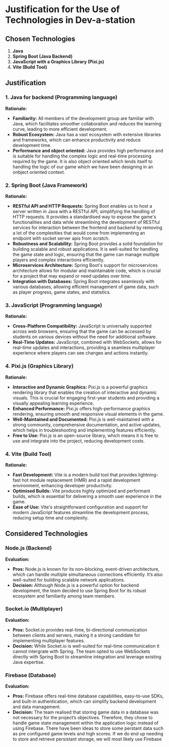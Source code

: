 # Justification for the Use of Technologies in Dev-a-station

## Chosen Technologies

1. **Java**
2. **Spring Boot (Java Backend)**
3. **JavaScript with a Graphics Library (Pixi.js)**
4. **Vite (Build Tool)**

## Justification

### 1. Java for backend (Programming language)
 
**Rationale:**
- **Familiarity:** All members of the development group are familiar with Java, which facilitates smoother collaboration and reduces the learning curve, leading to more efficient development.
- **Robust Ecosystem:** Java has a vast ecosystem with extensive libraries and frameworks, which can enhance productivity and reduce development time.
- **Performance and object oriented:** Java provides high performance and is suitable for handling the complex logic and real-time processing required by the game. It is also object oriented which lends itself to handling the logic of our game which we have been designing in an onbject oriented context.

### 2. Spring Boot (Java Framework)

**Rationale:**
- **RESTful API and HTTP Requests:** Spring Boot enables us to host a server written in Java with a RESTful API, simplifying the handling of HTTP requests. It provides a standardised way to expose the game's functionalities and data while streamlining the development of RESTful services for interaction between the frontend and backend by removing a lot of the complexities that would come from implementing an endpoint with socket server apis from scratch.
- **Robustness and Scalability:** Spring Boot provides a solid foundation for building scalable and robust applications. It is well-suited for handling the game state and logic, ensuring that the game can manage multiple players and complex interactions efficiently.
- **Microservices Architecture:** Spring Boot's support for microservices architecture allows for modular and maintainable code, which is crucial for a project that may expand or need updates over time.
- **Integration with Databases:** Spring Boot integrates seamlessly with various databases, allowing efficient management of game data, such as player progress, game states, and statistics.

### 3. JavaScript (Programming language)

**Rationale:**
- **Cross-Platform Compatibility:** JavaScript is universally supported across web browsers, ensuring that the game can be accessed by students on various devices without the need for additional software.
- **Real-Time Updates:** JavaScript, combined with WebSockets, allows for real-time updates and interactions, providing a seamless multiplayer experience where players can see changes and actions instantly.

### 4. Pixi.js (Graphics Library)

**Rationale:**
- **Interactive and Dynamic Graphics:** Pixi.js is a powerful graphics rendering library that enables the creation of interactive and dynamic visuals. This is crucial for engaging first-year students and providing a visually appealing learning experience.
- **Enhanced Performance:** Pixi.js offers high-performance graphics rendering, ensuring smooth and responsive visual elements in the game.
- **Well-Maintained and Documented:** Pixi.js is well-maintained with a strong community, comprehensive documentation, and active updates, which helps in troubleshooting and implementing features efficiently.
- **Free to Use:** Pixi.js is an open-source library, which means it is free to use and integrate into the project, reducing development costs.


### 4. Vite (Build Tool)

**Rationale:**
- **Fast Development:** Vite is a modern build tool that provides lightning-fast hot module replacement (HMR) and a rapid development environment, enhancing developer productivity.
- **Optimised Builds:** Vite produces highly optimized and performant builds, which is essential for delivering a smooth user experience in the game.
- **Ease of Use:** Vite's straightforward configuration and support for modern JavaScript features streamline the development process, reducing setup time and complexity.

## Considered Technologies

### Node.js (Backend)

**Evaluation:**
- **Pros:** Node.js is known for its non-blocking, event-driven architecture, which can handle multiple simultaneous connections efficiently. It’s also well-suited for building scalable network applications.
- **Decision:** Although Node.js is a powerful option for backend development, the team decided to use Spring Boot for its robust ecosystem and familiarity among team members.

### Socket.io (Multiplayer)

**Evaluation:**
- **Pros:** Socket.io provides real-time, bi-directional communication between clients and servers, making it a strong candidate for implementing multiplayer features.
- **Decision:** While Socket.io is well-suited for real-time communication it cannot intergrate with Spring. The team opted to use WebSockets directly with Spring Boot to streamline integration and leverage existing Java expertise.

### Firebase (Database)

**Evaluation:**
- **Pros:** Firebase offers real-time database capabilities, easy-to-use SDKs, and built-in authentication, which can simplify backend development and data management.
- **Decision:** The team realised that storing game data in a database was not necessary for the project’s objectives. Therefore, they chose to handle game state management within the application logic instead of using Firebase. There have been ideas to store some perstant data such as pre configured game levels and high scores. If we do end up needing to store and retrieve persistant storage, we will most likely use Firebase



